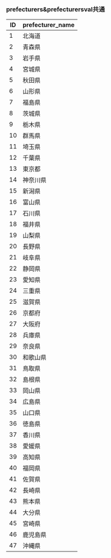 ### prefecturers&prefecturersval共通
| ID  | prefecturer_name | 
| --- | ---------------- | 
| 1   | 北海道           | 
| 2   | 青森県           | 
| 3   | 岩手県           | 
| 4   | 宮城県           | 
| 5   | 秋田県           | 
| 6   | 山形県           | 
| 7   | 福島県           | 
| 8   | 茨城県           | 
| 9   | 栃木県           | 
| 10  | 群馬県           | 
| 11  | 埼玉県           | 
| 12  | 千葉県           | 
| 13  | 東京都           | 
| 14  | 神奈川県         | 
| 15  | 新潟県           | 
| 16  | 富山県           | 
| 17  | 石川県           | 
| 18  | 福井県           | 
| 19  | 山梨県           | 
| 20  | 長野県           | 
| 21  | 岐阜県           | 
| 22  | 静岡県           | 
| 23  | 愛知県           | 
| 24  | 三重県           | 
| 25  | 滋賀県           | 
| 26  | 京都府           | 
| 27  | 大阪府           | 
| 28  | 兵庫県           | 
| 29  | 奈良県           | 
| 30  | 和歌山県         | 
| 31  | 鳥取県           | 
| 32  | 島根県           | 
| 33  | 岡山県           | 
| 34  | 広島県           | 
| 35  | 山口県           | 
| 36  | 徳島県           | 
| 37  | 香川県           | 
| 38  | 愛媛県           | 
| 39  | 高知県           | 
| 40  | 福岡県           | 
| 41  | 佐賀県           | 
| 42  | 長崎県           | 
| 43  | 熊本県           | 
| 44  | 大分県           | 
| 45  | 宮崎県           | 
| 46  | 鹿児島県         | 
| 47  | 沖縄県           | 
